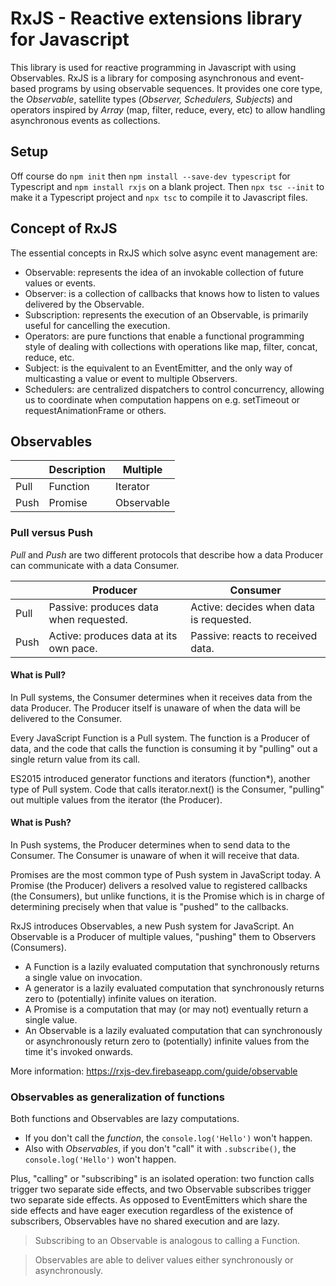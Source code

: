 # RxJS - Reactive extensions library for Javascript
This library is used for reactive programming in Javascript with using Observables.
RxJS is a library for composing asynchronous and event-based programs by using observable sequences. It provides one core type, the *Observable*, satellite types (*Observer, Schedulers, Subjects*) and operators inspired by *Array* (map, filter, reduce, every, etc) to allow handling asynchronous events as collections.

## Setup

Off course do `npm init` then `npm install --save-dev typescript` for Typescript and `npm install rxjs` on a blank project.
Then `npx tsc --init` to make it a Typescript project and `npx tsc` to compile it to Javascript files.

## Concept of RxJS
The essential concepts in RxJS which solve async event management are:
- Observable: represents the idea of an invokable collection of future values or events.
- Observer: is a collection of callbacks that knows how to listen to values delivered by the Observable.
- Subscription: represents the execution of an Observable, is primarily useful for cancelling the execution.
- Operators: are pure functions that enable a functional programming style of dealing with collections with operations like map, filter, concat, reduce, etc.
- Subject: is the equivalent to an EventEmitter, and the only way of multicasting a value or event to multiple Observers.
- Schedulers: are centralized dispatchers to control concurrency, allowing us to coordinate when computation happens on e.g. setTimeout or requestAnimationFrame or others.

## Observables

|       | Description | Multiple   |
| ----- | ----------- | --------   |
| Pull  | Function    | Iterator   |
| Push  | Promise     | Observable |

### Pull versus Push
*Pull* and *Push* are two different protocols that describe how a data Producer can communicate with a data Consumer.

|       | Producer | Consumer   |
| ----- | ----------- | --------   |
| Pull  | Passive: produces data when requested. | Active: decides when data is requested. |
| Push  | Active: produces data at its own pace. | Passive: reacts to received data. |

#### What is Pull? 
In Pull systems, the Consumer determines when it receives data from the data Producer. The Producer itself is unaware of when the data will be delivered to the Consumer.

Every JavaScript Function is a Pull system. The function is a Producer of data, and the code that calls the function is consuming it by "pulling" out a single return value from its call.

ES2015 introduced generator functions and iterators (function*), another type of Pull system. Code that calls iterator.next() is the Consumer, "pulling" out multiple values from the iterator (the Producer).

#### What is Push?
In Push systems, the Producer determines when to send data to the Consumer. The Consumer is unaware of when it will receive that data.

Promises are the most common type of Push system in JavaScript today. A Promise (the Producer) delivers a resolved value to registered callbacks (the Consumers), but unlike functions, it is the Promise which is in charge of determining precisely when that value is "pushed" to the callbacks.

RxJS introduces Observables, a new Push system for JavaScript. An Observable is a Producer of multiple values, "pushing" them to Observers (Consumers).
- A Function is a lazily evaluated computation that synchronously returns a single value on invocation.
- A generator is a lazily evaluated computation that synchronously returns zero to (potentially) infinite values on iteration.
- A Promise is a computation that may (or may not) eventually return a single value.
- An Observable is a lazily evaluated computation that can synchronously or asynchronously return zero to (potentially) infinite values from the time it's invoked onwards.

More information: https://rxjs-dev.firebaseapp.com/guide/observable

### Observables as generalization of functions
Both functions and Observables are lazy computations. 
- If you don't call the *function*, the `console.log('Hello')` won't happen. 
- Also with *Observables*, if you don't "call" it with `.subscribe()`, the `console.log('Hello')` won't happen. 

Plus, "calling" or "subscribing" is an isolated operation: two function calls trigger two separate side effects, and two Observable subscribes trigger two separate side effects. As opposed to EventEmitters which share the side effects and have eager execution regardless of the existence of subscribers, Observables have no shared execution and are lazy.

> Subscribing to an Observable is analogous to calling a Function.

> Observables are able to deliver values either synchronously or asynchronously.
